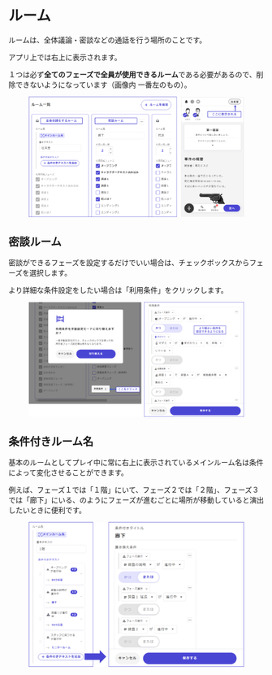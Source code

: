 # ルーム

ルームは、全体議論・密談などの通話を行う場所のことです。

アプリ上では右上に表示されます。

１つは必ず**全てのフェーズで全員が使用できるルーム**である必要があるので、削除できないようになっています（画像内 一番左のもの）。

<figure><img src="../.gitbook/assets/image (1) (1) (1) (1) (1) (1) (1) (1) (1).png" alt=""><figcaption></figcaption></figure>

## 密談ルーム

密談ができるフェーズを設定するだけでいい場合は、チェックボックスからフェーズを選択します。

より詳細な条件設定をしたい場合は「利用条件」をクリックします。

<figure><img src="../.gitbook/assets/image (2) (1) (1) (1) (1).png" alt=""><figcaption></figcaption></figure>

## 条件付きルーム名

基本のルームとしてプレイ中に常に右上に表示されているメインルーム名は条件によって変化させることができます。

例えば、フェーズ１では「１階」にいて、フェーズ２では「２階」、フェーズ３では「廊下」にいる、のようにフェーズが進むごとに場所が移動していると演出したいときに便利です。

<figure><img src="../.gitbook/assets/image (3) (1) (1) (1).png" alt=""><figcaption></figcaption></figure>
